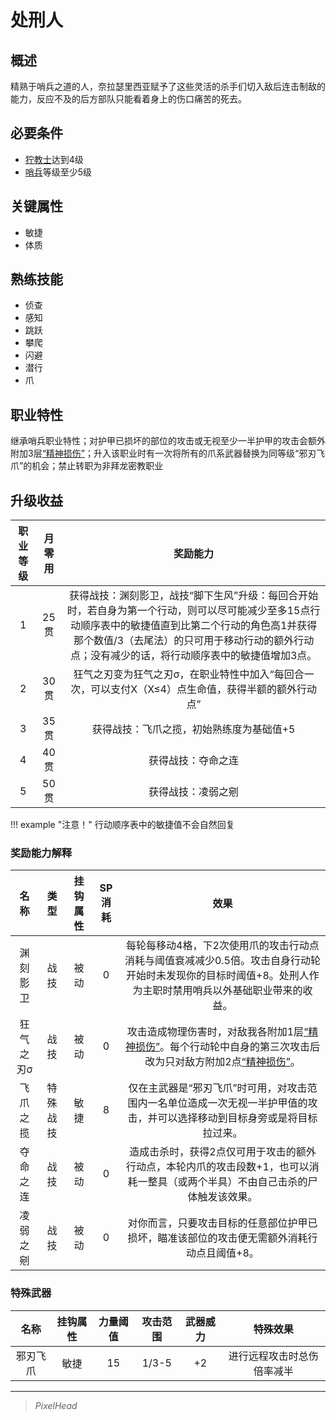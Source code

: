 # 处刑人

## 概述

精熟于哨兵之道的人，奈拉瑟里西亚赋予了这些灵活的杀手们切入敌后连击制敌的能力，反应不及的后方部队只能看着身上的伤口痛苦的死去。

## 必要条件

* <a href="../grimnarchclergy" target="_blank">狞教士</a>达到4级
* <a href="../../../basicJob/Sentinel" target="_blank">哨兵</a>等级至少5级

## 关键属性

* 敏捷
* 体质

## 熟练技能

* 侦查
* 感知
* 跳跃
* 攀爬
* 闪避
* 潜行
* 爪

## 职业特性

继承哨兵职业特性；对护甲已损坏的部位的攻击或无视至少一半护甲的攻击会额外附加3层<a href="../../../../status/mark/#精神损伤" target="_blank">“精神损伤”</a>；升入该职业时有一次将所有的爪系武器替换为同等级“邪刃飞爪”的机会；禁止转职为非拜龙密教职业

## 升级收益

职业等级|月零用|奖励能力
:--:|:--:|:--:
1|25贯|获得战技：渊刻影卫，战技“脚下生风”升级：每回合开始时，若自身为第一个行动，则可以尽可能减少至多15点行动顺序表中的敏捷值直到比第二个行动的角色高1并获得那个数值/3（去尾法）的只可用于移动行动的额外行动点；没有减少的话，将行动顺序表中的敏捷值增加3点。
2|30贯|狂气之刃变为狂气之刃σ，在职业特性中加入“每回合一次，可以支付X（X≤4）点生命值，获得半额的额外行动点”
3|35贯|获得战技：飞爪之揽，初始熟练度为基础值+5
4|40贯|获得战技：夺命之连
5|50贯|获得战技：凌弱之剜

!!! example "注意！"
    行动顺序表中的敏捷值不会自然回复

### 奖励能力解释

名称|类型|挂钩属性|SP消耗|效果
:--:|:--:|:--:|:--:|:--:
渊刻影卫|战技|被动|0|每轮每移动4格，下2次使用爪的攻击行动点消耗与阈值衰减减少0.5倍。攻击自身行动轮开始时未发现你的目标时阈值+8。处刑人作为主职时禁用哨兵以外基础职业带来的收益。
狂气之刃σ|战技|被动|0|攻击造成物理伤害时，对敌我各附加1层<a href="../../../../status/mark/#精神损伤" target="_blank">“精神损伤”</a>。每个行动轮中自身的第三次攻击后改为只对敌方附加2点<a href="../../../../status/mark/#精神损伤" target="_blank">“精神损伤”</a>。
飞爪之揽|特殊战技|敏捷|8|仅在主武器是“邪刃飞爪”时可用，对攻击范围内一名单位造成一次无视一半护甲值的攻击，并可以选择移动到目标身旁或是将目标拉过来。
夺命之连|战技|被动|0|造成击杀时，获得2点仅可用于攻击的额外行动点，本轮内爪的攻击段数+1，也可以消耗一整具（或两个半具）不由自己击杀的尸体触发该效果。
凌弱之剜|战技|被动|0|对你而言，只要攻击目标的任意部位护甲已损坏，瞄准该部位的攻击便无需额外消耗行动点且阈值+8。

### 特殊武器

名称|挂钩属性|力量阈值|攻击范围|武器威力|特殊效果
:--:|:--:|:--:|:--:|:--:|:--:
邪刃飞爪|敏捷|15|1/3-5|+2|进行远程攻击时总伤倍率减半

---

> *PixelHead*